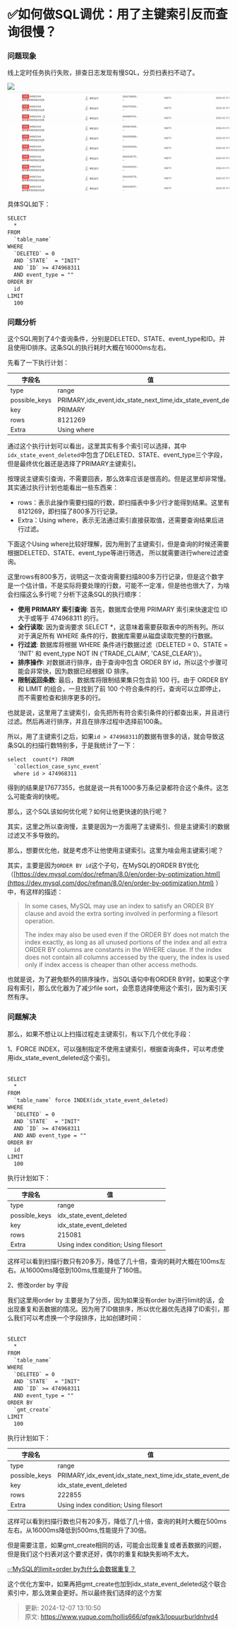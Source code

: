 # ✅如何做SQL调优：用了主键索引反而查询很慢？

### 问题现象


线上定时任务执行失败，排查日志发现有慢SQL，分页扫表扫不动了。



![](media/17054563667330/17054564933625.jpg)![1705463461215-eaf4485e-06e4-4b44-98b5-2fedc059d812.png](./img/4EpHkGnYV31odWNc/1705463461215-eaf4485e-06e4-4b44-98b5-2fedc059d812-863674.png)



具体SQL如下：



```plain
SELECT
  *
FROM
  `table_name`
WHERE
  `DELETED` = 0
  AND `STATE`  = "INIT"
  AND `ID` >= 474968311
  AND event_type = ""
ORDER BY
  id
LIMIT
  100
```





### 问题分析
这个SQL用到了4个查询条件，分别是DELETED、STATE、event_type和ID。并且使用ID排序。这条SQL的执行耗时大概在16000ms左右。



先看了一下执行计划：

| 字段名 | 值 |
| --- | --- |
| type | range |
| possible_keys | PRIMARY,idx_event,idx_state_next_time,idx_state_event_deleted |
| key | PRIMARY |
| rows | 8121269 |
| Extra | Using where |




通过这个执行计划可以看出，这里其实有多个索引可以选择，其中`idx_state_event_deleted`中包含了DELETED、STATE、event_type三个字段，但是最终优化器还是选择了PRIMARY主键索引。



按理说主键索引查询，不需要回表，那么效率应该是很高的。但是这里却非常慢。其实通过执行计划也能看出一些东西来：



+ rows：表示此操作需要扫描的行数，即扫描表中多少行才能得到结果。这里有8121269，即扫描了800多万行记录。
+ Extra：Using where，表示无法通过索引直接获取值，还需要查询结果后进行过滤。



下面这个Using where比较好理解，因为用到了主键索引，但是查询的时候还需要根据DELETED、STATE、event_type等进行筛选， 所以就需要进行where过滤查询。



这里rows有800多万，说明这一次查询需要扫描800多万行记录，但是这个数字是一个估计值，不是实际将要处理的行数，可能不一定准，但是他也很大了，为啥会扫描这么多行呢？分析下这条SQL的执行顺序：



+ **使用 PRIMARY 索引查询**: 首先，数据库会使用 PRIMARY 索引来快速定位 ID 大于或等于 474968311 的行。
+ **全行读取**: 因为查询要求 SELECT *，这意味着需要获取表中的所有列。所以对于满足所有 WHERE 条件的行，数据库需要从磁盘读取完整的行数据。
+ **行过滤**: 数据库将根据 WHERE 条件进行数据过滤（DELETED = 0、STATE = 'INIT' 和 event_type NOT IN ('TRADE_CLAIM', 'CASE_CLEAR')）。
+ **排序操作**: 对数据进行排序，由于查询中包含 ORDER BY id，所以这个步骤可能会非常快，因为数据已经根据 ID 排序。
+ **限制返回条数**: 最后，数据库将限制结果集只包含前 100 行。由于 ORDER BY 和 LIMIT 的组合，一旦找到了前 100 个符合条件的行，查询可以立即停止，而不需要检查和排序更多的行。



也就是说，这里用了主键索引，会先把所有符合索引条件的行都查出来，并且进行过滤。然后再进行排序，并且在排序过程中选择前100条。



所以，用了主键索引之后，如果`id > 474968311`的数据有很多的话，就会导致这条SQL的扫描行数特别多，于是我统计了一下：



```plain
select  count(*) FROM
  `collection_case_sync_event` 
  where id > 474968311
```



得到的结果是17677355，也就是说一共有1000多万条记录都符合这个条件。这怎么可能查询的快呢。



那么，这个SQL该如何优化呢？如何让他更快速的执行呢？



其实，这里之所以查询慢，主要是因为一方面用了主键索引、但是主键索引的数据过滤又不多导致的。



那么，想要优化他，就是考虑不让他使用主键索引。这里为啥会用主键索引呢？



其实，主要是因为`ORDER BY id`这个子句，在MySQL的ORDER BY优化（[https://dev.mysql.com/doc/refman/8.0/en/order-by-optimization.html](https://dev.mysql.com/doc/refman/8.0/en/order-by-optimization.html) ）中，有这样的描述：



> In some cases, MySQL may use an index to satisfy an ORDER BY clause and avoid the extra sorting involved in performing a filesort operation.
>
>  
>
> The index may also be used even if the ORDER BY does not match the index exactly, as long as all unused portions of the index and all extra ORDER BY columns are constants in the WHERE clause. If the index does not contain all columns accessed by the query, the index is used only if index access is cheaper than other access methods.
>



也就是说，为了避免额外的排序操作，当SQL语句中有ORDER BY时，如果这个字段有索引，那么优化器为了减少file sort，会愿意选择使用这个索引，因为索引天然有序。



### 问题解决


那么，如果不想让以上扫描过程走主键索引，有以下几个优化手段：



1、FORCE INDEX，可以强制指定不使用主键索引，根据查询条件，可以考虑使用idx_state_event_deleted这个索引。



```plain

SELECT
  *
FROM
  `table_name` force INDEX(idx_state_event_deleted)
WHERE
  `DELETED` = 0
  AND `STATE`  = "INIT"
  AND `ID` >= 474968311
  AND AND event_type = ""
ORDER BY
  id
LIMIT
  100
```



执行计划如下：

| 字段名 | 值 |
| --- | --- |
| type | range |
| possible_keys | idx_state_event_deleted |
| key | idx_state_event_deleted |
| rows | 215081 |
| Extra | Using index condition; Using filesort |




这样可以看到扫描行数只有20多万，降低了几十倍，查询的耗时大概在100ms左右。从16000ms降低到100ms,性能提升了160倍。



2、修改order by 字段



我们这里用order by 主要是为了分页，因为如果没有order by进行limit的话，会出现重复和丢数据的情况。因为用了ID做排序，所以优化器优先选择了ID索引，那么我们可以考虑换一个字段排序，比如创建时间：



```plain

SELECT
  *
FROM
  `table_name` 
WHERE
  `DELETED` = 0
  AND `STATE`  = "INIT"
  AND `ID` >= 474968311
  AND event_type = ""
ORDER BY
  `gmt_create` 
LIMIT
  100
```



执行计划如下：

| 字段名 | 值 |
| --- | --- |
| type | range |
| possible_keys | PRIMARY,idx_event,idx_state_next_time,idx_state_event_deleted |
| key | idx_state_event_deleted |
| rows | 222855 |
| Extra | Using index condition; Using filesort |




这样可以看到扫描行数也只有20多万，降低了几十倍，查询的耗时大概在500ms左右。从16000ms降低到500ms,性能提升了30倍。



但是需要注意，如果gmt_create相同的话，可能会出现重复或者丢数据的问题，但是我们这个扫表对这个要求还好，偶尔的重复和缺失影响不太大。



[✅MySQL的limit+order by为什么会数据重复？](https://www.yuque.com/hollis666/qfgwk3/lfu2tb460vvvs1wg)



这个优化方案中，如果再把gmt_create也加到idx_state_event_deleted这个联合索引中，那么效果会更好。所以最终我们选择的这个方案



> 更新: 2024-12-07 13:10:50  
> 原文: <https://www.yuque.com/hollis666/qfgwk3/lopuurburldnhvd4>